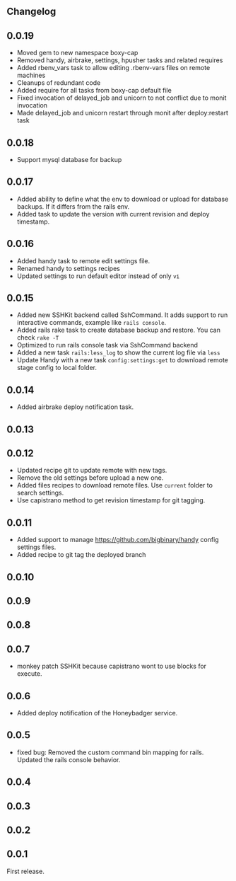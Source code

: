 ## Changelog

## 0.0.19

* Moved gem to new namespace boxy-cap
* Removed handy, airbrake, settings, hpusher tasks and related requires
* Added rbenv_vars task to allow editing .rbenv-vars files on remote machines
* Cleanups of redundant code
* Added require for all tasks from boxy-cap default file
* Fixed invocation of delayed_job and unicorn to not conflict due to monit invocation
* Made delayed_job and unicorn restart through monit after deploy:restart task

## 0.0.18

* Support mysql database for backup

## 0.0.17

* Added ability to define what the env to download or upload for database backups. If it differs from the rails env.
* Added task to update the version with current revision and deploy timestamp.

## 0.0.16

* Added handy task to remote edit settings file.
* Renamed handy to settings recipes
* Updated settings to run default editor instead of only `vi`

## 0.0.15

* Added new SSHKit backend called SshCommand. It adds support to run interactive commands, example like `rails console`.
* Added rails rake task to create database backup and restore. You can check `rake -T`
* Optimized to run rails console task via SshCommand backend
* Added a new task `rails:less_log` to show the current log file via `less`
* Update Handy with a new task `config:settings:get` to download remote stage config to local folder.

## 0.0.14

* Added airbrake deploy notification task.

## 0.0.13

## 0.0.12

* Updated recipe git to update remote with new tags.
* Remove the old settings before upload a new one.
* Added files recipes to download remote files. Use `current` folder to search settings.
* Use capistrano method to get revision timestamp for git tagging.


## 0.0.11

* Added support to manage https://github.com/bigbinary/handy config settings files.
* Added recipe to git tag the deployed branch

## 0.0.10

## 0.0.9

## 0.0.8

## 0.0.7

* monkey patch SSHKit because capistrano wont to use blocks for execute.

## 0.0.6

* Added deploy notification of the Honeybadger service.

## 0.0.5

* fixed bug: Removed the custom command bin mapping for rails. Updated the rails console behavior.

## 0.0.4

## 0.0.3

## 0.0.2

## 0.0.1

First release.
